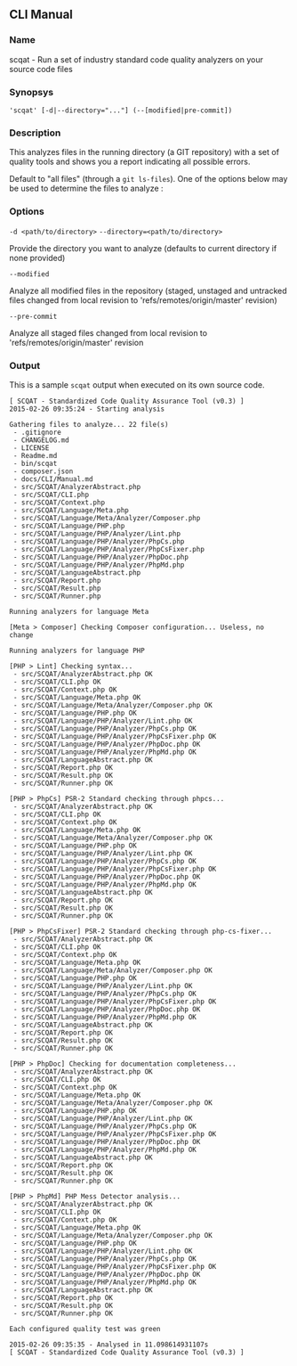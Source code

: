 ## CLI Manual

### Name

scqat - Run a set of industry standard code quality analyzers on your source code files

### Synopsys

```
'scqat' [-d|--directory="..."] (--[modified|pre-commit])
```

### Description

This analyzes files in the running directory (a GIT repository) with a set of quality tools and shows you a report indicating all possible errors.

Default to "all files" (through a `git ls-files`). One of the options below may be used to determine the files to analyze :

### Options

`-d <path/to/directory>`
`--directory=<path/to/directory>`

Provide the directory you want to analyze (defaults to current directory if none provided)

`--modified`

Analyze all modified files in the repository (staged, unstaged and untracked files changed from local revision to 'refs/remotes/origin/master' revision)

`--pre-commit`

Analyze all staged files changed from local revision to 'refs/remotes/origin/master' revision

### Output

This is a sample `scqat` output when executed on its own source code.

```
[ SCQAT - Standardized Code Quality Assurance Tool (v0.3) ]
2015-02-26 09:35:24 - Starting analysis

Gathering files to analyze... 22 file(s)
 - .gitignore
 - CHANGELOG.md
 - LICENSE
 - Readme.md
 - bin/scqat
 - composer.json
 - docs/CLI/Manual.md
 - src/SCQAT/AnalyzerAbstract.php
 - src/SCQAT/CLI.php
 - src/SCQAT/Context.php
 - src/SCQAT/Language/Meta.php
 - src/SCQAT/Language/Meta/Analyzer/Composer.php
 - src/SCQAT/Language/PHP.php
 - src/SCQAT/Language/PHP/Analyzer/Lint.php
 - src/SCQAT/Language/PHP/Analyzer/PhpCs.php
 - src/SCQAT/Language/PHP/Analyzer/PhpCsFixer.php
 - src/SCQAT/Language/PHP/Analyzer/PhpDoc.php
 - src/SCQAT/Language/PHP/Analyzer/PhpMd.php
 - src/SCQAT/LanguageAbstract.php
 - src/SCQAT/Report.php
 - src/SCQAT/Result.php
 - src/SCQAT/Runner.php

Running analyzers for language Meta

[Meta > Composer] Checking Composer configuration... Useless, no change

Running analyzers for language PHP

[PHP > Lint] Checking syntax...
 - src/SCQAT/AnalyzerAbstract.php OK
 - src/SCQAT/CLI.php OK
 - src/SCQAT/Context.php OK
 - src/SCQAT/Language/Meta.php OK
 - src/SCQAT/Language/Meta/Analyzer/Composer.php OK
 - src/SCQAT/Language/PHP.php OK
 - src/SCQAT/Language/PHP/Analyzer/Lint.php OK
 - src/SCQAT/Language/PHP/Analyzer/PhpCs.php OK
 - src/SCQAT/Language/PHP/Analyzer/PhpCsFixer.php OK
 - src/SCQAT/Language/PHP/Analyzer/PhpDoc.php OK
 - src/SCQAT/Language/PHP/Analyzer/PhpMd.php OK
 - src/SCQAT/LanguageAbstract.php OK
 - src/SCQAT/Report.php OK
 - src/SCQAT/Result.php OK
 - src/SCQAT/Runner.php OK

[PHP > PhpCs] PSR-2 Standard checking through phpcs...
 - src/SCQAT/AnalyzerAbstract.php OK
 - src/SCQAT/CLI.php OK
 - src/SCQAT/Context.php OK
 - src/SCQAT/Language/Meta.php OK
 - src/SCQAT/Language/Meta/Analyzer/Composer.php OK
 - src/SCQAT/Language/PHP.php OK
 - src/SCQAT/Language/PHP/Analyzer/Lint.php OK
 - src/SCQAT/Language/PHP/Analyzer/PhpCs.php OK
 - src/SCQAT/Language/PHP/Analyzer/PhpCsFixer.php OK
 - src/SCQAT/Language/PHP/Analyzer/PhpDoc.php OK
 - src/SCQAT/Language/PHP/Analyzer/PhpMd.php OK
 - src/SCQAT/LanguageAbstract.php OK
 - src/SCQAT/Report.php OK
 - src/SCQAT/Result.php OK
 - src/SCQAT/Runner.php OK

[PHP > PhpCsFixer] PSR-2 Standard checking through php-cs-fixer...
 - src/SCQAT/AnalyzerAbstract.php OK
 - src/SCQAT/CLI.php OK
 - src/SCQAT/Context.php OK
 - src/SCQAT/Language/Meta.php OK
 - src/SCQAT/Language/Meta/Analyzer/Composer.php OK
 - src/SCQAT/Language/PHP.php OK
 - src/SCQAT/Language/PHP/Analyzer/Lint.php OK
 - src/SCQAT/Language/PHP/Analyzer/PhpCs.php OK
 - src/SCQAT/Language/PHP/Analyzer/PhpCsFixer.php OK
 - src/SCQAT/Language/PHP/Analyzer/PhpDoc.php OK
 - src/SCQAT/Language/PHP/Analyzer/PhpMd.php OK
 - src/SCQAT/LanguageAbstract.php OK
 - src/SCQAT/Report.php OK
 - src/SCQAT/Result.php OK
 - src/SCQAT/Runner.php OK

[PHP > PhpDoc] Checking for documentation completeness...
 - src/SCQAT/AnalyzerAbstract.php OK
 - src/SCQAT/CLI.php OK
 - src/SCQAT/Context.php OK
 - src/SCQAT/Language/Meta.php OK
 - src/SCQAT/Language/Meta/Analyzer/Composer.php OK
 - src/SCQAT/Language/PHP.php OK
 - src/SCQAT/Language/PHP/Analyzer/Lint.php OK
 - src/SCQAT/Language/PHP/Analyzer/PhpCs.php OK
 - src/SCQAT/Language/PHP/Analyzer/PhpCsFixer.php OK
 - src/SCQAT/Language/PHP/Analyzer/PhpDoc.php OK
 - src/SCQAT/Language/PHP/Analyzer/PhpMd.php OK
 - src/SCQAT/LanguageAbstract.php OK
 - src/SCQAT/Report.php OK
 - src/SCQAT/Result.php OK
 - src/SCQAT/Runner.php OK

[PHP > PhpMd] PHP Mess Detector analysis...
 - src/SCQAT/AnalyzerAbstract.php OK
 - src/SCQAT/CLI.php OK
 - src/SCQAT/Context.php OK
 - src/SCQAT/Language/Meta.php OK
 - src/SCQAT/Language/Meta/Analyzer/Composer.php OK
 - src/SCQAT/Language/PHP.php OK
 - src/SCQAT/Language/PHP/Analyzer/Lint.php OK
 - src/SCQAT/Language/PHP/Analyzer/PhpCs.php OK
 - src/SCQAT/Language/PHP/Analyzer/PhpCsFixer.php OK
 - src/SCQAT/Language/PHP/Analyzer/PhpDoc.php OK
 - src/SCQAT/Language/PHP/Analyzer/PhpMd.php OK
 - src/SCQAT/LanguageAbstract.php OK
 - src/SCQAT/Report.php OK
 - src/SCQAT/Result.php OK
 - src/SCQAT/Runner.php OK

Each configured quality test was green

2015-02-26 09:35:35 - Analysed in 11.098614931107s
[ SCQAT - Standardized Code Quality Assurance Tool (v0.3) ]
```